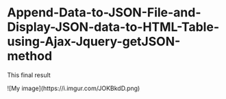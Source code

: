 # Append-Data-to-JSON-File-and-Display-JSON-data-to-HTML-Table-using-Ajax-Jquery-getJSON-method
<p>This final result</p>
![My image](https://i.imgur.com/JOKBkdD.png)
